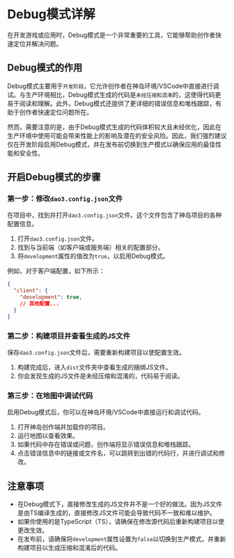 # Debug模式详解

在开发游戏或应用时，Debug模式是一个非常重要的工具，它能够帮助创作者快速定位并解决问题。
## Debug模式的作用

Debug模式主要用于`开发阶段`，它允许创作者在神岛环境/VSCode中直接进行调试。与生产环境相比，Debug模式生成的代码是`未经压缩和混淆`的，这使得代码更易于阅读和理解。此外，Debug模式还提供了更详细的错误信息和堆栈跟踪，有助于创作者快速定位问题所在。

然而，需要注意的是，由于Debug模式生成的代码体积较大且未经优化，因此在生产环境中使用可能会带来性能上的影响及潜在的安全风险。因此，我们强烈建议仅在开发阶段启用Debug模式，并在发布前切换到生产模式以确保应用的最佳性能和安全性。

## 开启Debug模式的步骤

### 第一步：修改`dao3.config.json`文件

在项目中，找到并打开`dao3.config.json`文件。这个文件包含了神岛项目的各种配置信息。

1. 打开`dao3.config.json`文件。
2. 找到与当前端（如客户端或服务端）相关的配置部分。
3. 将`development`属性的值改为`true`，以启用Debug模式。

例如，对于客户端配置，如下所示：

```json
{
  "client": {
    "development": true,
    // 其他配置...
  }
}
```

### 第二步：构建项目并查看生成的JS文件

保存`dao3.config.json`文件后，需要重新构建项目以使配置生效。

1. 构建完成后，进入`dist`文件夹中查看生成的捆绑JS文件。
2. 你会发现生成的JS文件是未经压缩和混淆的，代码易于阅读。

### 第三步：在地图中调试代码

启用Debug模式后，你可以在神岛环境/VSCode中直接运行和调试代码。

1. 打开神岛创作端并加载你的项目。
2. 运行地图以查看效果。
3. 如果代码中存在错误或问题，创作端将显示错误信息和堆栈跟踪。
4. 点击错误信息中的链接或文件名，可以跳转到出错的代码行，并进行调试和修改。

## 注意事项

- 在Debug模式下，直接修改生成的JS文件并不是一个好的做法。因为JS文件是由TS编译生成的，直接修改JS文件可能会导致代码不一致和难以维护。
- 如果你使用的是TypeScript（TS），请确保在修改源代码后重新构建项目以使更改生效。
- 在发布前，请确保将`development`属性设置为`false`以切换到生产模式，并重新构建项目以生成压缩和混淆后的代码。
